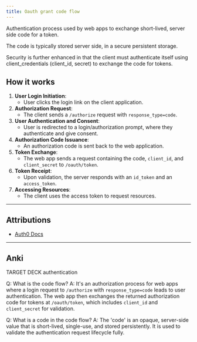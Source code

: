 ```yaml
---
title: Oauth grant code flow
---
```

Authentication process used by web apps to exchange short-lived, server side code for a token.

The code is typically stored server side, in a secure persistent storage.

Security is further enhanced in that the client must authenticate itself using client_credentials (client_id, secret) to exchange the code for tokens.

## How it works
1. **User Login Initiation**:
    - User clicks the login link on the client application.
2. **Authorization Request**:
    - The client sends a `/authorize` request with `response_type=code`.
3. **User Authentication and Consent**:
    - User is redirected to a login/authorization prompt, where they authenticate and give consent.
4. **Authorization Code Issuance**:
    - An authorization code is sent back to the web application.
5. **Token Exchange**:
    - The web app sends a request containing the code, `client_id`, and `client_secret` to `/oauth/token`.
6. **Token Receipt**:
    - Upon validation, the server responds with an `id_token` and an `access_token`.
7. **Accessing Resources**:
    - The client uses the access token to request resources.

---
## Attributions
- [Auth0 Docs](https://auth0.com/docs/get-started/authentication-and-authorization-flow/authorization-code-flow)

---
## Anki
TARGET DECK
authentication

Q: What is the code flow?
A: It's an authorization process for web apps where a login request to `/authorize` with `response_type=code` leads to user authentication. The web app then exchanges the returned authorization code for tokens at `/oauth/token`, which includes `client_id` and `client_secret` for validation.
<!--ID: 1700558287074-->


Q: What is a code in the code flow?
A: The 'code' is an opaque, server-side value that is short-lived, single-use, and stored persistently. It is used to validate the authentication request lifecycle fully.
<!--ID: 1700558287076-->
